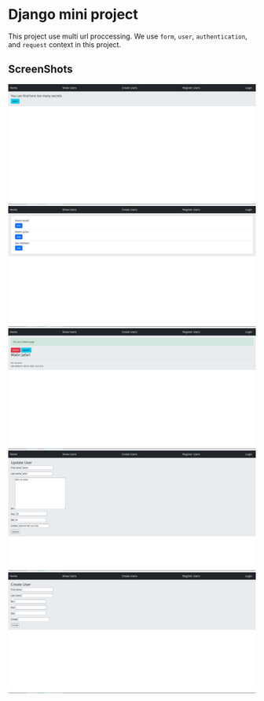 # Django mini project
This project use multi url proccessing.
We use `form`, `user`, `authentication`, and `request` context in this project.

## ScreenShots

<img src="shots/1.png">
<img src="shots/2.png">
<img src="shots/3.png">
<img src="shots/4.png">
<img src="shots/5.png">